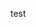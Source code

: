 test

<!---
n1saaai/n1saaai is a ✨ special ✨ repository because its `README.md` (this file) appears on your GitHub profile.
You can click the Preview link to take a look at your changes.
--->
